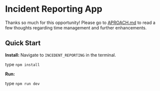 # Incident Reporting App

Thanks so much for this opportunity! Please go to [APROACH.md](APPROACH.md) to read a few thoughts regarding time management and further enhancements.

## Quick Start

**Install:**
Navigate to `INCEDENT_REPORTING` in the terminal.

type `npm install`

**Run:**

type `npm run dev`
